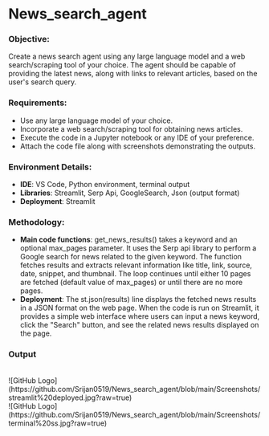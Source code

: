 # News_search_agent

<h3> Objective:</h3>
<p>Create a news search agent using any large language model and a web search/scraping tool of your choice. The agent should be capable of providing the latest news, along with links to relevant articles, based on the user's search query.</p>

<h3>Requirements:</h3>
  
- Use any large language model of your choice.
- Incorporate a web search/scraping tool for obtaining news articles.
- Execute the code in a Jupyter notebook or any IDE of your preference.
- Attach the code file along with screenshots demonstrating the outputs.


<h3>Environment Details:</h3>

- <b>IDE</b>: VS Code, Python environment, terminal output
- <b>Libraries</b>: Streamlit, Serp Api, GoogleSearch, Json (output format)
- <b>Deployment</b>: Streamlit

<h3>Methodology:</h3>
  
- <b>Main code functions</b>: get_news_results() takes a keyword and an optional max_pages parameter. It uses the Serp api library to perform a Google search for news related to the given keyword. The function fetches results and extracts relevant information like title, link, source, date, snippet, and thumbnail. The loop continues until either 10 pages are fetched (default value of max_pages) or until there are no more pages.
- <b>Deployment</b>: The st.json(results) line displays the fetched news results in a JSON format on the web page. When the code is run on Streamlit, it provides a simple web interface where users can input a news keyword, click the "Search" button, and see the related news results displayed on the page.

<h3> Output</h3><br>
![GitHub Logo](https://github.com/Srijan0519/News_search_agent/blob/main/Screenshots/streamlit%20deployed.jpg?raw=true)<br>
![GitHub Logo](https://github.com/Srijan0519/News_search_agent/blob/main/Screenshots/terminal%20ss.jpg?raw=true)

